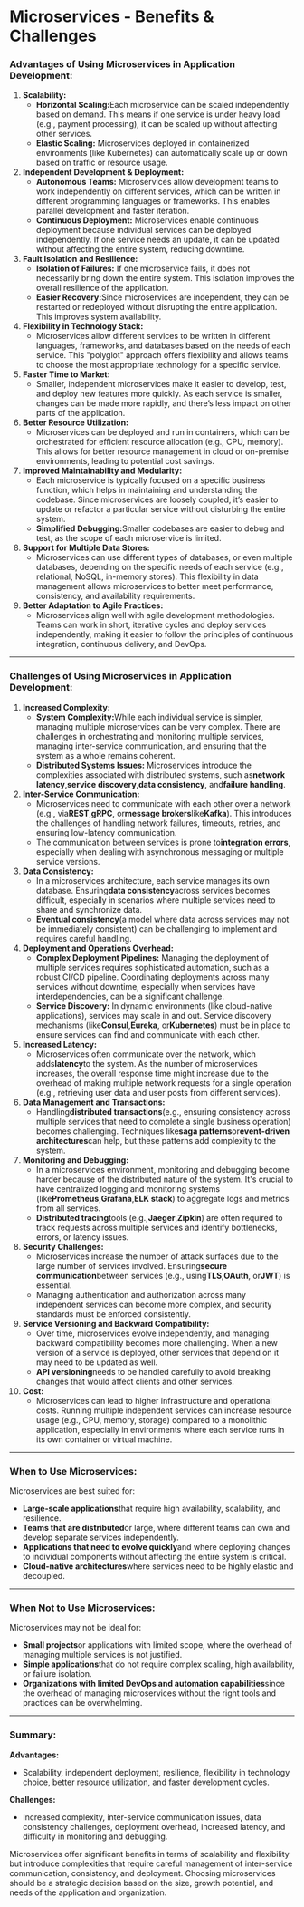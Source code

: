 # Microservices - Benefits & Challenges

### **Advantages of Using Microservices in Application Development:**

1. **Scalability:**
   * **Horizontal Scaling:**&#x45;ach microservice can be scaled independently based on demand. This means if one service is under heavy load (e.g., payment processing), it can be scaled up without affecting other services.
   * **Elastic Scaling:** Microservices deployed in containerized environments (like Kubernetes) can automatically scale up or down based on traffic or resource usage.
2. **Independent Development & Deployment:**
   * **Autonomous Teams:** Microservices allow development teams to work independently on different services, which can be written in different programming languages or frameworks. This enables parallel development and faster iteration.
   * **Continuous Deployment:** Microservices enable continuous deployment because individual services can be deployed independently. If one service needs an update, it can be updated without affecting the entire system, reducing downtime.
3. **Fault Isolation and Resilience:**
   * **Isolation of Failures:** If one microservice fails, it does not necessarily bring down the entire system. This isolation improves the overall resilience of the application.
   * **Easier Recovery:**&#x53;ince microservices are independent, they can be restarted or redeployed without disrupting the entire application. This improves system availability.
4. **Flexibility in Technology Stack:**
   * Microservices allow different services to be written in different languages, frameworks, and databases based on the needs of each service. This "polyglot" approach offers flexibility and allows teams to choose the most appropriate technology for a specific service.
5. **Faster Time to Market:**
   * Smaller, independent microservices make it easier to develop, test, and deploy new features more quickly. As each service is smaller, changes can be made more rapidly, and there’s less impact on other parts of the application.
6. **Better Resource Utilization:**
   * Microservices can be deployed and run in containers, which can be orchestrated for efficient resource allocation (e.g., CPU, memory). This allows for better resource management in cloud or on-premise environments, leading to potential cost savings.
7. **Improved Maintainability and Modularity:**
   * Each microservice is typically focused on a specific business function, which helps in maintaining and understanding the codebase. Since microservices are loosely coupled, it’s easier to update or refactor a particular service without disturbing the entire system.
   * **Simplified Debugging:**&#x53;maller codebases are easier to debug and test, as the scope of each microservice is limited.
8. **Support for Multiple Data Stores:**
   * Microservices can use different types of databases, or even multiple databases, depending on the specific needs of each service (e.g., relational, NoSQL, in-memory stores). This flexibility in data management allows microservices to better meet performance, consistency, and availability requirements.
9. **Better Adaptation to Agile Practices:**
   * Microservices align well with agile development methodologies. Teams can work in short, iterative cycles and deploy services independently, making it easier to follow the principles of continuous integration, continuous delivery, and DevOps.

***

### **Challenges of Using Microservices in Application Development:**

1. **Increased Complexity:**
   * **System Complexity:**&#x57;hile each individual service is simpler, managing multiple microservices can be very complex. There are challenges in orchestrating and monitoring multiple services, managing inter-service communication, and ensuring that the system as a whole remains coherent.
   * **Distributed Systems Issues:** Microservices introduce the complexities associated with distributed systems, such as**network latency**,**service discovery**,**data consistency**, and**failure handling**.
2. **Inter-Service Communication:**
   * Microservices need to communicate with each other over a network (e.g., via**REST**,**gRPC**, or**message brokers**like**Kafka**). This introduces the challenges of handling network failures, timeouts, retries, and ensuring low-latency communication.
   * The communication between services is prone to**integration errors**, especially when dealing with asynchronous messaging or multiple service versions.
3. **Data Consistency:**
   * In a microservices architecture, each service manages its own database. Ensuring**data consistency**across services becomes difficult, especially in scenarios where multiple services need to share and synchronize data.
   * **Eventual consistency**(a model where data across services may not be immediately consistent) can be challenging to implement and requires careful handling.
4. **Deployment and Operations Overhead:**
   * **Complex Deployment Pipelines:** Managing the deployment of multiple services requires sophisticated automation, such as a robust CI/CD pipeline. Coordinating deployments across many services without downtime, especially when services have interdependencies, can be a significant challenge.
   * **Service Discovery:** In dynamic environments (like cloud-native applications), services may scale in and out. Service discovery mechanisms (like**Consul**,**Eureka**, or**Kubernetes**) must be in place to ensure services can find and communicate with each other.
5. **Increased Latency:**
   * Microservices often communicate over the network, which adds**latency**to the system. As the number of microservices increases, the overall response time might increase due to the overhead of making multiple network requests for a single operation (e.g., retrieving user data and user posts from different services).
6. **Data Management and Transactions:**
   * Handling**distributed transactions**(e.g., ensuring consistency across multiple services that need to complete a single business operation) becomes challenging. Techniques like**saga patterns**or**event-driven architectures**can help, but these patterns add complexity to the system.
7. **Monitoring and Debugging:**
   * In a microservices environment, monitoring and debugging become harder because of the distributed nature of the system. It's crucial to have centralized logging and monitoring systems (like**Prometheus**,**Grafana**,**ELK stack**) to aggregate logs and metrics from all services.
   * **Distributed tracing**tools (e.g.,**Jaeger**,**Zipkin**) are often required to track requests across multiple services and identify bottlenecks, errors, or latency issues.
8. **Security Challenges:**
   * Microservices increase the number of attack surfaces due to the large number of services involved. Ensuring**secure communication**between services (e.g., using**TLS**,**OAuth**, or**JWT**) is essential.
   * Managing authentication and authorization across many independent services can become more complex, and security standards must be enforced consistently.
9. **Service Versioning and Backward Compatibility:**
   * Over time, microservices evolve independently, and managing backward compatibility becomes more challenging. When a new version of a service is deployed, other services that depend on it may need to be updated as well.
   * **API versioning**needs to be handled carefully to avoid breaking changes that would affect clients and other services.
10. **Cost:**
    * Microservices can lead to higher infrastructure and operational costs. Running multiple independent services can increase resource usage (e.g., CPU, memory, storage) compared to a monolithic application, especially in environments where each service runs in its own container or virtual machine.

***

### **When to Use Microservices:**

Microservices are best suited for:

* **Large-scale applications**that require high availability, scalability, and resilience.
* **Teams that are distributed**or large, where different teams can own and develop separate services independently.
* **Applications that need to evolve quickly**and where deploying changes to individual components without affecting the entire system is critical.
* **Cloud-native architectures**where services need to be highly elastic and decoupled.

***

### **When Not to Use Microservices:**

Microservices may not be ideal for:

* **Small projects**or applications with limited scope, where the overhead of managing multiple services is not justified.
* **Simple applications**that do not require complex scaling, high availability, or failure isolation.
* **Organizations with limited DevOps and automation capabilities**since the overhead of managing microservices without the right tools and practices can be overwhelming.

***

### **Summary:**

**Advantages:**

* Scalability, independent deployment, resilience, flexibility in technology choice, better resource utilization, and faster development cycles.

**Challenges:**

* Increased complexity, inter-service communication issues, data consistency challenges, deployment overhead, increased latency, and difficulty in monitoring and debugging.

Microservices offer significant benefits in terms of scalability and flexibility but introduce complexities that require careful management of inter-service communication, consistency, and deployment. Choosing microservices should be a strategic decision based on the size, growth potential, and needs of the application and organization.
